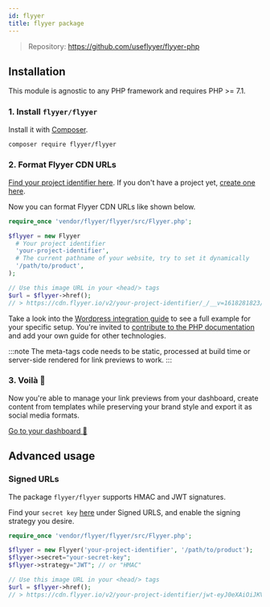 ```yaml
---
id: flyyer
title: flyyer package
---
```


> Repository: https://github.com/useflyyer/flyyer-php

## Installation

This module is agnostic to any PHP framework and requires PHP >= 7.1.

### 1. Install `flyyer/flyyer`

Install it with [Composer](https://getcomposer.org/).

```bash title="Terminal.app"
composer require flyyer/flyyer
```

### 2. Format Flyyer CDN URLs

[Find your project identifier here](https://flyyer.io/dashboard/_/projects/_/integrate?ref=docs). If you don't have a project yet, [create one here](https://flyyer.io/get-started?ref=docs).

Now you can format Flyyer CDN URLs like shown below.

```php
require_once 'vendor/flyyer/flyyer/src/Flyyer.php';

$flyyer = new Flyyer
  # Your project identifier
  'your-project-identifier',
  # The current pathname of your website, try to set it dynamically
  '/path/to/product',
);

// Use this image URL in your <head/> tags
$url = $flyyer->href();
// > https://cdn.flyyer.io/v2/your-project-identifier/_/__v=1618281823/path/to/product
```

Take a look into the [Wordpress integration guide](/guides/php/wordpress) to see a full example for your specific setup. You're invited to [contribute to the PHP documentation](https://github.com/useflyyer/flyyer-docs/tree/main/guides/php) and add your own guide for other technologies.

:::note
The meta-tags code needs to be static, processed at build time or server-side rendered for link previews to work.
:::

### 3. Voilà 🎉

Now you're able to manage your link previews from your dashboard, create content from templates while preserving your brand style and export it as social media formats.

[Go to your dashboard 🚀](https://flyyer.io/dashboard/_/projects/_/)

## Advanced usage

### Signed URLs

The package `flyyer/flyyer` supports HMAC and JWT signatures.

Find your `secret key` [here](https://www.flyyer.io/dashboard/_/projects/_/advanced) under Signed URLS, and enable the signing strategy you desire.

```php
require_once 'vendor/flyyer/flyyer/src/Flyyer.php';

$flyyer = new Flyyer('your-project-identifier', '/path/to/product');
$flyyer->secret="your-secret-key";
$flyyer->strategy="JWT"; // or "HMAC"

// Use this image URL in your <head/> tags
$url = $flyyer->href();
// > https://cdn.flyyer.io/v2/your-project-identifier/jwt-eyJ0eXAiOiJKV1QiLCJhbGciOiJIUzI1NiJ9.eyJwYXJhbXMiOnsiX19pZCI6ImplYW5zLTEyMyJ9LCJwYXRoIjoiXC9wYXRoXC90b1wvcHJvZHVjdCJ9.X8Vs5SGEA1-3M6bH-h24jhQnbwH95V_G0f-gPhTBTzE?__v=1618283086
```
